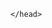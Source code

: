 <html>
	<head>
		<meta name="viewport" content="width=device-width, initial-scale=1, minimum-scale=1">
		
	</head>
 <body><style type='text/css'>
	.embeddedServiceHelpButton .helpButton .uiButton {
		background-color: #005290;
		font-family: "Arial", sans-serif;
	}
	.embeddedServiceHelpButton .helpButton .uiButton:focus {
		outline: 1px solid #005290;
	}
</style>
<script type='text/javascript' src='https://c.la2s-core2.sfdc-lywfpd.salesforceliveagent.com/content/g/js/60.0/deployment.js'></script>
<script type='text/javascript'>
liveagent.init('https://d.la2s-core2.sfdc-lywfpd.salesforceliveagent.com/chat', '5720g00000000Oy', '00DU70000003ZkP');
</script>
<script type='text/javascript' src='https://service.force.com/embeddedservice/5.0/esw.min.js'></script>
<script type='text/javascript'>
	var initESW = function(gslbBaseURL) {
		embedded_svc.settings.displayHelpButton = true; //Or false
		embedded_svc.settings.language = ''; //For example, enter 'en' or 'en-US'

		//embedded_svc.settings.defaultMinimizedText = '...'; //(Defaults to Chat with an Expert)
		//embedded_svc.settings.disabledMinimizedText = '...'; //(Defaults to Agent Offline)

		//embedded_svc.settings.loadingText = ''; //(Defaults to Loading)
		//embedded_svc.settings.storageDomain = 'yourdomain.com'; //(Sets the domain for your deployment so that visitors can navigate subdomains during a chat session)

		// Settings for Chat
		//embedded_svc.settings.directToButtonRouting = function(prechatFormData) {
			// Dynamically changes the button ID based on what the visitor enters in the pre-chat form.
			// Returns a valid button ID.
		//};
		//embedded_svc.settings.prepopulatedPrechatFields = {}; //Sets the auto-population of pre-chat form fields
		//embedded_svc.settings.fallbackRouting = []; //An array of button IDs, user IDs, or userId_buttonId
		//embedded_svc.settings.offlineSupportMinimizedText = '...'; //(Defaults to Contact Us)

		embedded_svc.settings.enabledFeatures = ['LiveAgent'];
		embedded_svc.settings.entryFeature = 'LiveAgent';

		embedded_svc.init(
			'https://wexinc--stagefull.sandbox.my.salesforce.com',
			'https://wexinc--stagefull.sandbox.my.site.com/CustomerCommunity',
			gslbBaseURL,
			'00DU70000003ZkP',
			'Large_Fleet',
			{
				baseLiveAgentContentURL: 'https://c.la2s-core2.sfdc-lywfpd.salesforceliveagent.com/content',
				deploymentId: '5720g00000000Oy',
				buttonId: '573U70000000Nr3',
				baseLiveAgentURL: 'https://d.la2s-core2.sfdc-lywfpd.salesforceliveagent.com/chat',
				eswLiveAgentDevName: 'EmbeddedServiceLiveAgent_Parent04IU70000000673MAA_18d1421fc85',
				isOfflineSupportEnabled: false
			}
		);
	};

	if (!window.embedded_svc) {
		var s = document.createElement('script');
		s.setAttribute('src', 'https://wexinc--stagefull.sandbox.my.salesforce.com/embeddedservice/5.0/esw.min.js');
		s.onload = function() {
			initESW(null);
		};
		document.body.appendChild(s);
	} else {
		initESW('https://service.force.com');
	}
</script>
</body>
</html>
